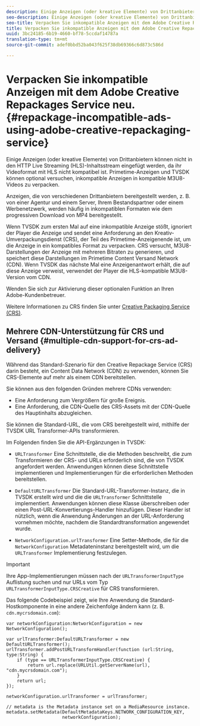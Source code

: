 ```yaml
---
description: Einige Anzeigen (oder kreative Elemente) von Drittanbietern können nicht in den HTTP Live Streaming (HLS)-Inhaltsstream eingefügt werden, da ihr Videoformat mit HLS nicht kompatibel ist. Primetime-Anzeigen und TVSDK können optional versuchen, inkompatible Anzeigen in kompatible M3U8-Videos zu verpacken.
seo-description: Einige Anzeigen (oder kreative Elemente) von Drittanbietern können nicht in den HTTP Live Streaming (HLS)-Inhaltsstream eingefügt werden, da ihr Videoformat mit HLS nicht kompatibel ist. Primetime-Anzeigen und TVSDK können optional versuchen, inkompatible Anzeigen in kompatible M3U8-Videos zu verpacken.
seo-title: Verpacken Sie inkompatible Anzeigen mit dem Adobe Creative Repackages Service neu.
title: Verpacken Sie inkompatible Anzeigen mit dem Adobe Creative Repackages Service neu.
uuid: 3bc24185-6b19-4660-bf78-5ccdaf14787a
translation-type: tm+mt
source-git-commit: adef0bbd52ba043f625f38db69366c6d873c586d

---
```



# Verpacken Sie inkompatible Anzeigen mit dem Adobe Creative Repackages Service neu. {#repackage-incompatible-ads-using-adobe-creative-repackaging-service}

Einige Anzeigen (oder kreative Elemente) von Drittanbietern können nicht in den HTTP Live Streaming (HLS)-Inhaltsstream eingefügt werden, da ihr Videoformat mit HLS nicht kompatibel ist. Primetime-Anzeigen und TVSDK können optional versuchen, inkompatible Anzeigen in kompatible M3U8-Videos zu verpacken.

Anzeigen, die von verschiedenen Drittanbietern bereitgestellt werden, z. B. von einer Agentur und einem Server, Ihrem Bestandspartner oder einem Werbenetzwerk, werden häufig in inkompatiblen Formaten wie dem progressiven Download von MP4 bereitgestellt.

Wenn TVSDK zum ersten Mal auf eine inkompatible Anzeige stößt, ignoriert der Player die Anzeige und sendet eine Anforderung an den Kreativ-Umverpackungsdienst (CRS), der Teil des Primetime-Anzeigenende ist, um die Anzeige in ein kompatibles Format zu verpacken. CRS versucht, M3U8-Darstellungen der Anzeige mit mehreren Bitraten zu generieren, und speichert diese Darstellungen im Primetime Content Versand Network (CDN). Wenn TVSDK das nächste Mal eine Anzeigenantwort erhält, die auf diese Anzeige verweist, verwendet der Player die HLS-kompatible M3U8-Version vom CDN.

Wenden Sie sich zur Aktivierung dieser optionalen Funktion an Ihren Adobe-Kundenbetreuer.

Weitere Informationen zu CRS finden Sie unter [Creative Packaging Service (CRS)](https://helpx.adobe.com/content/dam/help/en/primetime/guides/crs.pdf).

## Mehrere CDN-Unterstützung für CRS und Versand {#multiple-cdn-support-for-crs-ad-delivery}

Während das Standard-Szenario für den Creative Repackage Service (CRS) darin besteht, ein Content Data Network (CDN) zu verwenden, können Sie CRS-Elemente auf mehr als einem CDN bereitstellen.

Sie können aus den folgenden Gründen mehrere CDNs verwenden:

* Eine Anforderung zum Vergrößern für große Ereignis.
* Eine Anforderung, die CDN-Quelle des CRS-Assets mit der CDN-Quelle des Hauptinhalts abzugleichen.

Sie können die Standard-URL, die vom CRS bereitgestellt wird, mithilfe der TVSDK URL Transformer-APIs transformieren.

Im Folgenden finden Sie die API-Ergänzungen in TVSDK:

* `URLTransformer` Eine Schnittstelle, die die Methoden beschreibt, die zum Transformieren der CRS- und URLs erforderlich sind, die von TVSDK angefordert werden. Anwendungen können diese Schnittstelle implementieren und Implementierungen für die erforderlichen Methoden bereitstellen.

* `DefaultURLTransformer` Die Standard-URL-Transformer-Instanz, die in TVSDK erstellt wird und die die `URLTransformer` Schnittstelle implementiert. Anwendungen können diese Klasse überschreiben oder einen Post-URL-Konvertierungs-Handler hinzufügen. Dieser Handler ist nützlich, wenn die Anwendung Änderungen an der URL-Anforderung vornehmen möchte, nachdem die Standardtransformation angewendet wurde.

* `NetworkConfiguration.urlTransformer` Eine Setter-Methode, die für die `NetworkConfiguration` Metadateninstanz bereitgestellt wird, um die `URLTransformer` Implementierung festzulegen.

>[!IMPORTANT]
>
>Ihre App-Implementierungen müssen nach der `URLTransformerInputType` Auflistung suchen und nur URLs vom Typ `URLTransformerInputType.CRSCreative` für CRS transformieren.

Das folgende Codebeispiel zeigt, wie Ihre Anwendung die Standard-Hostkomponente in eine andere Zeichenfolge ändern kann (z. B. `cdn.mycrsdomain.com`):

```
var networkConfiguration:NetworkConfiguration = new NetworkConfiguration(); 
   
var urlTransformer:DefaultURLTransformer = new DefaultURLTransformer(); 
urlTransformer.addPostURLTransformHandler(function (url:String, type:String) { 
    if (type == URLTransformerInputType.CRSCreative) { 
        return url.replace(URLUtil.getServerName(url), "cdn.mycrsdomain.com"); 
    } 
    return url; 
}); 
  
networkConfiguration.urlTransformer = urlTransformer; 
   
// metadata is the Metadata instance set on a MediaResource instance. 
metadata.setMetadata(DefaultMetadataKeys.NETWORK_CONFIGURATION_KEY,  
                     networkConfiguration);
```
